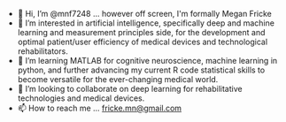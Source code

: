- 👋 Hi, I’m @mnf7248 ... however off screen, I'm formally Megan Fricke
- 👀 I’m interested in artificial intelligence, specifically deep and machine learning and measurement principles side,
      for the development and optimal patient/user efficiency of medical devices and technological rehabilitators.  
- 🌱 I’m learning MATLAB for cognitive neuroscience, machine learning in python, and further advancing my current R code statistical skills to become versatile for the ever-changing medical world.  
- 💞️ I’m looking to collaborate on deep learning for rehabilitative technologies and medical devices.
- 📫 How to reach me ... fricke.mn@gmail.com

<!---
mnf7248/mnf7248 is a ✨ special ✨ repository because its `README.md` (this file) appears on your GitHub profile.
You can click the Preview link to take a look at your changes.
--->
